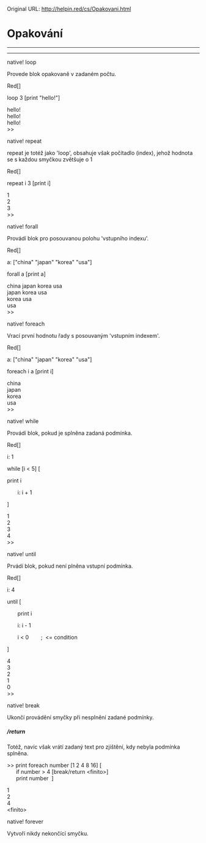Original URL: <http://helpin.red/cs/Opakovani.html>

# Opakování

* * *

* * *

native! loop

Provede blok opakovaně v zadaném počtu.

Red\[]

loop 3 \[print "hello!"]

hello!  
hello!  
hello!  
&gt;&gt;

native! repeat

repeat je totéž jako 'loop', obsahuje však počítadlo (index), jehož hodnota se s každou smyčkou zvětšuje o 1

Red\[]

repeat i 3 \[print i]

1  
2  
3  
&gt;&gt;

native! forall

Provádí blok pro posouvanou polohu 'vstupního indexu'.

Red\[]

a: \["china" "japan" "korea" "usa"]

forall a \[print a]

china japan korea usa  
japan korea usa  
korea usa  
usa  
&gt;&gt;

native! foreach

Vrací první hodnotu řady s posouvaným 'vstupním indexem'.

Red\[]

a: \["china" "japan" "korea" "usa"]

foreach i a \[print i]

china  
japan  
korea  
usa  
&gt;&gt;

native! while

Provádí blok, pokud je splněna zadaná podmínka.

Red\[]

i: 1

while \[i &lt; 5] [

print i

       i: i + 1

]

1  
2  
3  
4  
&gt;&gt;

native! until

Prvádí blok, pokud není plněna vstupní podmínka.

Red\[]

i: 4

until [

       print i

       i: i - 1

       i &lt; 0        ;  &lt;= condition

]

4  
3  
2  
1  
0  
&gt;&gt;

native! break

Ukončí provádění smyčky při nesplnění zadané podmínky.

##### /return

Totéž, navíc však vrátí zadaný text pro zjištění, kdy nebyla podmínka splněna.

&gt;&gt; print foreach number \[1 2 4 8 16] [  
      if number &gt; 4 \[break/return &lt;finito&gt;]  
      print number  ]

1  
2  
4  
&lt;finito&gt;

native! forever

Vytvoří nikdy nekončící smyčku.
